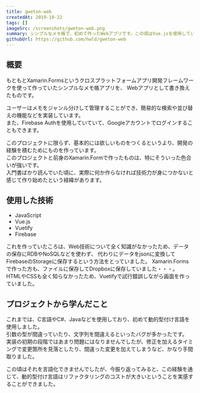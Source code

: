 ```yaml
---
title: gweton-web
createdAt: 2019-10-22
tags: []
imageSrc: /screenshots/gweton-web.png
summary: シンプルなメモ帳で、初めて作ったWebアプリです。この頃はVue.jsを使用していました。
githubUrl: https://github.com/hwld/gweton-web
---
```


## 概要

もともとXamarin.Formsというクロスプラットフォームアプリ開発フレームワークを使って作っていたシンプルなメモ帳アプリを、
Webアプリとして書き換えたものです。

ユーザーはメモをジャンル分けして管理することができ、簡易的な検索や並び替えの機能などを実装しています。  
また、Firebase Authを使用していていて、Googleアカウントでログインすることもできます。

このプロジェクトに限らず、基本的には欲しいものをつくるというより、開発の経験を積むためにものを作っています。  
このプロジェクトと前身のXamarin.Formで作ったものは、特にそういった色合いが強いです。  
入門書ばかり読んでいた頃に、実際に何か作らなければ技術力が身につかないと感じて作り始めたという経緯があります。

## 使用した技術

- JavaScript
- Vue.js
- Vuetify
- Firebase

これを作っていたころは、Web技術について全く知識がなかったため、データの保存にRDBやNoSQLなどを使わず、
代わりにデータをjsonに変換してFirebaseのStorageに保存するという方法をとっていました。
Xamarin.Formsで作った方も、ファイルに保存してDropboxに保存していました・・・。  
HTMLやCSSも全く知らなかったため、Vuetifyで試行錯誤しながら画面を作っていました。

## プロジェクトから学んだこと

これまでは、C言語やC#、Javaなどを使用しており、初めて動的型付け言語を使用しました。  
引数の型が間違っていたり、文字列を間違えるといったバグが多かったです。  
実装の初期の段階ではあまり問題にはなりませんでしたが、修正を加えるタイミングで変更箇所を見落としたり、間違った変更を加えてしまうなど、かなり手間取りました。

この頃はそれを言語化できませんでしたが、今振り返ってみると、この経験を通じて、動的型付け言語はリファクタリングのコストが大きいということを実感することができました。

